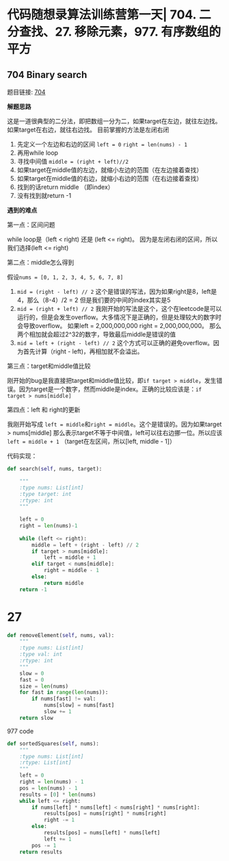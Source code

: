 # 代码随想录算法训练营第一天| 704. 二分查找、27. 移除元素，977. 有序数组的平方

## 704 Binary search

题目链接: [704](https://leetcode.cn/problems/binary-search/description/)

**解题思路**

这是一道很典型的二分法，即把数组一分为二，如果target在左边，就往左边找。如果target在右边，就往右边找。
目前掌握的方法是左闭右闭
1. 先定义一个左边和右边的区间
   `left = 0`
   `right = len(nums) - 1`
2. 再用while loop
3. 寻找中间值 `middle = (right + left)//2`
4. 如果target在middle值的左边，就缩小左边的范围（在左边接着查找）
5. 如果target在middle值的右边，就缩小右边的范围（在右边接着查找）
6. 找到的话return middle （即index）
7. 没有找到就return -1

**遇到的难点**

第一点：区间问题

while loop是（left < right) 还是 (left <= right)。
因为是左闭右闭的区间，所以我们选择(left <= right)

第二点：middle怎么得到

假设`nums = [0, 1, 2, 3, 4, 5, 6, 7, 8] `
1. `mid = (right - left) // 2`
   这个是错误的写法，因为如果right是8，left是4，那么（8-4）/2 = 2 但是我们要的中间的index其实是5
3. `mid = (right + left) // 2` 我刚开始的写法是这个，这个在leetcode是可以运行的，但是会发生overflow。大多情况下是正确的，但是处理较大的数字时会导致overflow。
   如果left = 2,000,000,000 right = 2,000,000,000。 那么两个相加就会超过2^32的数字，导致最后middle是错误的值
5. `mid = left + (right - left) // 2` 这个方式可以正确的避免overflow。因为首先计算（right - left)，再相加就不会溢出。

第三点：target和middle值比较

刚开始的bug是我直接把target和middle值比较，即`if target > middle`，发生错误。因为target是一个数字，然而middle是index。正确的比较应该是：`if target > nums[middle]`

第四点：left 和 right的更新

我刚开始写成 `left = middle`和`right = middle`。这个是错误的。因为如果target > nums[middle] 那么表示target不等于中间值，left可以往右边挪一位。所以应该`left = middle + 1` （target在左区间，所以[left, middle - 1]）

代码实现：
```python
def search(self, nums, target):

    """
    :type nums: List[int]
    :type target: int
    :rtype: int
    """
    
    left = 0
    right = len(nums)-1
    
    while (left <= right):
        middle = left + (right - left) // 2
        if target > nums[middle]:
            left = middle + 1
        elif target < nums[middle]:
            right = middle - 1
        else:
            return middle
    return -1
```
# 27
```python
def removeElement(self, nums, val):
    """
    :type nums: List[int]
    :type val: int
    :rtype: int
    """
    slow = 0
    fast = 0
    size = len(nums)
    for fast in range(len(nums)):
        if nums[fast] != val:
            nums[slow] = nums[fast]
            slow += 1
    return slow
```
    
977 code

```python
def sortedSquares(self, nums):
    """
    :type nums: List[int]
    :rtype: List[int]
    """
    left = 0
    right = len(nums) - 1
    pos = len(nums) - 1
    results = [0] * len(nums)
    while left <= right:
        if nums[left] * nums[left] < nums[right] * nums[right]:
            results[pos] = nums[right] * nums[right]
            right -= 1
        else:
            results[pos] = nums[left] * nums[left]
            left += 1
        pos -= 1
    return results
```
